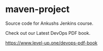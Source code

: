 # maven-project
Source code for Ankushs Jenkins course.

Check out our Latest DevOps PDF book.

https://www.level-up.one/devops-pdf-book
